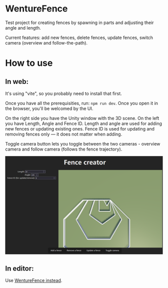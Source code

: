 # WentureFence

Test project for creating fences by spawning in parts and adjusting their angle and length.

Current features: add new fences, delete fences, update fences, switch camera (overview and follow-the-path).

# How to use
## In web:
It's using "vite", so you probably need to install that first.

Once you have all the prerequisities, run:
`npm run dev`. 
Once you open it in the browser, you'll be welcomed by the UI.

On the right side you have the Unity window with the 3D scene. On the left you have Length, Angle and Fence ID. 
Length and angle are used for adding new fences or updating existing ones. 
Fence ID is used for updating and removing fences only — it does not matter when adding.

Toggle camera button lets you toggle between the two cameras - overview camera and follow camera (follows the fence trajectory). 

![Preview](media/image.png)
## In editor:
Use [WentureFence instead](https://github.com/Timo654/WentureFence/edit/master/README.md).
